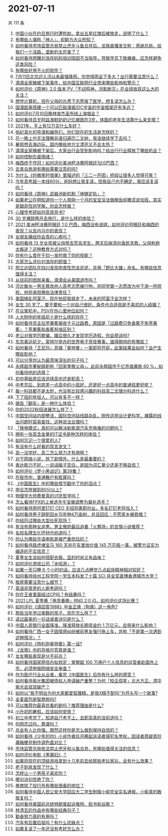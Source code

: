 # 2021-07-11

共 111 条

<!-- BEGIN -->
<!-- 最后更新时间 Sun Jul 11 2021 21:08:13 GMT+0800 (China Standard Time) -->

1. [中国小伙在约旦旅行时遭抢劫，拿出五星红旗后被放走，说明了什么？](https://www.zhihu.com/question/471187170)
2. [有哪些人堪称「神人」，却鲜为大众所知？](https://www.zhihu.com/question/39408533)
3. [如何看待市场监管总局禁止虎牙斗鱼合并后，龙珠直播发文称：感谢总局，给我们一个活路，垄断的太厉害了？](https://www.zhihu.com/question/471401960)
4. [如何看待网曝刘浩存妈妈培训班因不当指导，导致学员下肢瘫痪，应怎样避免这类风险？](https://www.zhihu.com/question/471509047)
5. [有哪些好用不火的软件？](https://www.zhihu.com/question/310110592)
6. [7月11日北京迎入汛以来最强降雨，你觉得雨会下多大？出行需要注意什么？](https://www.zhihu.com/question/471533010)
7. [滴滴全家桶被下架事件，给中国互联网行业带来哪些影响和警示？](https://www.zhihu.com/question/471242804)
8. [如何评价《原神》2.0 版本
   PV「不动鸣神，泡影断灭」在全球收获这么大的关注？](https://www.zhihu.com/question/471289239)
9. [想学计算机，但在父母的怂恿下志愿报了医学，想复读怎么办？](https://www.zhihu.com/question/470621971)
10. [国漫距离搭建一个可以匹敌漫威/DC宇宙的宇宙框架还有多远？](https://www.zhihu.com/question/470496281)
11. [如何评价7月10日晚林俊杰圣所线上演唱会？](https://www.zhihu.com/question/471435723)
12. [如何看待百岁阿兹海默奶奶记忆被困在3岁，体面的老年生活靠什么来支撑？](https://www.zhihu.com/question/471164232)
13. [2021年，手上有12万买什么车好？](https://www.zhihu.com/question/453534204)
14. [拍纪录片的导演和编导们，你们现在的生活是怎样的？](https://www.zhihu.com/question/21367029)
15. [花一晚上也无法理解非递归遍历二叉树，我该继续学下去吗？](https://www.zhihu.com/question/387295413)
16. [暑假想去海边玩，国内哪些地方又漂亮又不会太热？](https://www.zhihu.com/question/464266147)
17. [滴滴全家桶被下架后，大家出行会受到影响吗？给出行行业释放了哪些机会？](https://www.zhihu.com/question/471243027)
18. [如何控制负面情绪？](https://www.zhihu.com/question/20082759)
19. [梅西终于夺冠！如何评价美洲杯决赛阿根廷1比0巴西？](https://www.zhihu.com/question/471502194)
20. [去青岛旅游有哪些需要注意的吗?](https://www.zhihu.com/question/463940803)
21. [为什么《你微笑时很美》里描述的「三二一开团」桥段让很多人觉得可笑？](https://www.zhihu.com/question/469079924)
22. [今年高考超一本线60分，爸妈想让我复读，但我自己也不确定，我应该复读吗？](https://www.zhihu.com/question/470979430)
23. [如何看待《原神》武器池新机制「神铸定轨」？](https://www.zhihu.com/question/471242389)
24. [如果老公在明知道你一个人带刚一个月的宝宝没法做晚饭却撒谎说加班，其实是跟异性同学聚，你会怎样做？](https://www.zhihu.com/question/470868422)
25. [心理学考研如何高效背书?](https://www.zhihu.com/question/367658708)
26. [30 岁裸辞两月去旅行，是什么样的体验？](https://www.zhihu.com/question/469997826)
27. [2021 美洲杯决赛阿根廷 1:0
    巴西，梅西没有进球，如何评价阿根廷和梅西的表现？以及内马尔的表现？](https://www.zhihu.com/question/471501767)
28. [女朋友痛经你会真的心疼吗？](https://www.zhihu.com/question/392000371)
29. [如何看待 13
    岁女孩被父母带去荒岛求生，两天后崩溃向渔民求救，父母称她太叛逆？这种教育方式对吗？](https://www.zhihu.com/question/471233105)
30. [你有什么曾在千钧一发时救了你的技能？](https://www.zhihu.com/question/60715942)
31. [大家怎么评价刘浩存的颜值？](https://www.zhihu.com/question/415082238)
32. [邢立达团队在四川发现肉食性恐龙足迹，并用「野比大雄」命名，有哪些信息值得关注？](https://www.zhihu.com/question/470470078)
33. [从目前的困局来看，滴滴会从美国退市吗？](https://www.zhihu.com/question/470069077)
34. [河北衡水一男生篡改他人高考志愿被行拘，将同学第一志愿改为中下游一所院校，他将承担哪些法律责任？](https://www.zhihu.com/question/471217744)
35. [美国搞乱阿富汗，现在拍屁股就走了，未来的阿富汗会怎样？](https://www.zhihu.com/question/470254637)
36. [女生 30
    岁了，要不要和一个对自己很好、条件也合适但是不喜欢的人结婚？](https://www.zhihu.com/question/463821091)
37. [在众掌机中，PSV在你心里地位如何？](https://www.zhihu.com/question/471086899)
38. [人大附中的年级前十是什么样的存在？](https://www.zhihu.com/question/322801940)
39. [如何看待货主拉苹果蕉被收千元过路费，原因是「过路费只免香蕉不免苹果蕉」？苹果蕉和香蕉有啥区别？](https://www.zhihu.com/question/471137088)
40. [老公对我学历欺骗，婚后很久才发现学历造假，你会原谅吗?](https://www.zhihu.com/question/347657075)
41. [东京奥运前夕，英特尔举办的世界电子竞技赛事，值得期待的有哪些？](https://www.zhihu.com/question/471064617)
42. [如何看待「王尼玛」恶搞「奥特曼」一案即将开庭，此案结果会如何？会产生哪些影响？](https://www.zhihu.com/question/471109088)
43. [可以分享你认为最意味深长的句子吗？](https://www.zhihu.com/question/455777176)
44. [永辉超市董秘辞职称「回家孝敬父母」，此前永辉超市千亿市值暴跌 60
    %，如何看待他的选择？](https://www.zhihu.com/question/470636516)
45. [初中基础差应该选择高中还是职高？](https://www.zhihu.com/question/470991038)
46. [中考完后，到底差一点高中的小班好，还是好一点高中的普通班更好呢？](https://www.zhihu.com/question/469575580)
47. [每一科目都不是太好，也没有比较感兴趣的科目高二文理分科选什么？](https://www.zhihu.com/question/468020385)
48. [下了班的年轻人，可以有多不一样？](https://www.zhihu.com/question/471089114)
49. [做饭「翻车」是一种什么体验？](https://www.zhihu.com/question/470377393)
50. [你的2022秋招进展怎么样了？](https://www.zhihu.com/question/351714717)
51. [中国空间站内部整洁，国际空间站线路杂乱，网传这样设计更科学，裸露的线出问题时容易查找，这种说法合理吗？](https://www.zhihu.com/question/471342963)
52. [「换电模式」真的可以解决新能源汽车充电难的问题吗？](https://www.zhihu.com/question/452052665)
53. [拥有一张高含金量的IT证书是种怎样的体验？](https://www.zhihu.com/question/470628182)
54. [如何忘记一个很爱的人?](https://www.zhihu.com/question/463974363)
55. [有没有什么好看的现言宠文？](https://www.zhihu.com/question/296896817)
56. [高一没学好，高二怎么努力才有用啊？](https://www.zhihu.com/question/469064233)
57. [对于网络小说，除了剧情外，什么是最重要的？](https://www.zhihu.com/question/471258652)
58. [表达能力不好，一说话脑子空白，是因为词汇量少还是不够自信？](https://www.zhihu.com/question/442551957)
59. [如何评价《罗小黑战记》第39集？](https://www.zhihu.com/question/471096080)
60. [在股市中，普通散户有胜算吗？](https://www.zhihu.com/question/462749796)
61. [《中国医生》中的哪些情节戳中了你的泪点？](https://www.zhihu.com/question/469045633)
62. [申论怎样做到80分以上?](https://www.zhihu.com/question/319949752)
63. [物理学大师费曼真的讨厌哲学吗？](https://www.zhihu.com/question/23202352)
64. [怎么看待FPX的上单选手牛宝被调整为替补选手？](https://www.zhihu.com/question/471058719)
65. [如何看待原阿里钉钉 CEO 无招将离职创业，多名钉钉老将加入？](https://www.zhihu.com/question/471179922)
66. [如何看待男子辞职回乡15年种4万亩树，并且回应：不愿家乡被吞噬？](https://www.zhihu.com/question/471104371)
67. [你经历过哪些大型社死现场？](https://www.zhihu.com/question/439032546)
68. [有没有那种女追男，男主傲娇最后追妻「火葬场」的言情小说推荐？](https://www.zhihu.com/question/319718396)
69. [名校名牌生化环材也劝退吗？](https://www.zhihu.com/question/401708377)
70. [你认为哪些华语电影是被严重低估的？](https://www.zhihu.com/question/20826845)
71. [如何看待路虎堵宝马 160 天并在车里放价值 145
    万花瓶一事，被警方证实为编造的不实信息？](https://www.zhihu.com/question/471180914)
72. [夏季女生该如何搭配衣服，显的时尚又有品味？](https://www.zhihu.com/question/23828047)
73. [如何评价游戏公司「米哈游」？](https://www.zhihu.com/question/340486479)
74. [如果一天只睡 6 个小时的话，应该几点睡觉几点起床精神相对较好？](https://www.zhihu.com/question/311297911)
75. [如何看待徐州工程学院一学生本科发了十篇 SCI
    并全奖直博香港城市大学？](https://www.zhihu.com/question/470726101)
76. [租房需要注意什么细节？](https://www.zhihu.com/question/273614571)
77. [英语非常差的人能考研吗？](https://www.zhihu.com/question/318807239)
78. [你在王者里面结过CP吗？有结果吗？](https://www.zhihu.com/question/470353786)
79. [2021 LPL 夏季赛「电竞春晚」RNG 2:0
    iG，如何评价这场比赛？](https://www.zhihu.com/question/471400409)
80. [如何评价《请回答1988》中金正焕（狗焕）这一角色?](https://www.zhihu.com/question/41217427)
81. [那些当年学过奥数的孩子，现在怎么样了？](https://www.zhihu.com/question/370029426)
82. [读过最美的一句话或者诗句是什么？](https://www.zhihu.com/question/455795683)
83. [中国人民银行全面降准，降准释放长期资金约 1
    万亿元，会带来什么影响？](https://www.zhihu.com/question/471181275)
84. [如何看待广西一女子因情感纠纷被前男友强行拖上车，并称「不是第一次遇到这种情况」？](https://www.zhihu.com/question/471250926)
85. [如何评价《特利迦奥特曼》第一话?](https://www.zhihu.com/question/471283489)
86. [《龙族》中的芬格尔究竟是谁？](https://www.zhihu.com/question/376618363)
87. [女友哪些表现是分手前兆？](https://www.zhihu.com/question/22048640)
88. [如何看待国家网信办拟规定：掌握超 100
    万用户个人信息的运营者赴国外上市，必须申报网络安全审查？](https://www.zhihu.com/question/471329744)
89. [作为医疗行业从业者，看完《中国医生》后你有什么样的感受？](https://www.zhihu.com/question/470653790)
90. [如何看待紫光集团被债权人申请破产重整？为何「校企双星」北大方正、清华紫光会双双破产？](https://www.zhihu.com/question/471196965)
91. [如何以“我不明白为何大家都爱狐狸精，是我X精不配吗”为开头写一个故事?](https://www.zhihu.com/question/443816329)
92. [全麦面包是智商税吗?](https://www.zhihu.com/question/416804902)
93. [可以推荐你最喜欢看的剧吗？推荐理由是什么?](https://www.zhihu.com/question/464331236)
94. [小升初的暑假，应该如何安排？](https://www.zhihu.com/question/327830878)
95. [初三中考完了，知道自己考不上，去职高真的没前途吗？](https://www.zhihu.com/question/466996886)
96. [你网恋过吗，靠谱吗？](https://www.zhihu.com/question/421752142)
97. [总会有人比你强，既然这样你是怎么做到保持自信的？](https://www.zhihu.com/question/471063677)
98. [如何看待《少年的你》小说作者玖月晞起诉读者侵犯名誉权，因读者质疑其抄袭融梗并制作调色盘对比？](https://www.zhihu.com/question/471263769)
99. [市场监管总局依法禁止虎牙和斗鱼合并，有哪些值得关注的信息？](https://www.zhihu.com/question/471300814)
100. [如何评价电影《黑寡妇》？](https://www.zhihu.com/question/276793168)
101. [如果将现在的顶级游戏拿到十几年前去给那些老玩家玩，会有什么效果？](https://www.zhihu.com/question/35597444)
102. [老子到底发现了什么？](https://www.zhihu.com/question/313095458)
103. [怎样让一个男孩子喜欢你？](https://www.zhihu.com/question/22305818)
104. [哪句诗句惊艳了你？](https://www.zhihu.com/question/460710906)
105. [券商除了投行外有哪些很香的岗位？](https://www.zhihu.com/question/468335924)
106. [如何看待中国人民公安大学回应大二学生制服小偷完全实名通报，小偷真的敢报复吗？](https://www.zhihu.com/question/470651207)
107. [如何看待美国前总统特朗普起诉推特、脸书和谷歌？](https://www.zhihu.com/question/470829116)
108. [林清玄的作品中有哪些经典句子？](https://www.zhihu.com/question/382660986)
109. [勤奋努力真的有用吗？](https://www.zhihu.com/question/464060264)
110. [汽车有后置后驱吗？有什么优缺点？](https://www.zhihu.com/question/451373523)
111. [如果复读了一年还没有考好怎么办？](https://www.zhihu.com/question/467981639)

<!-- END -->

